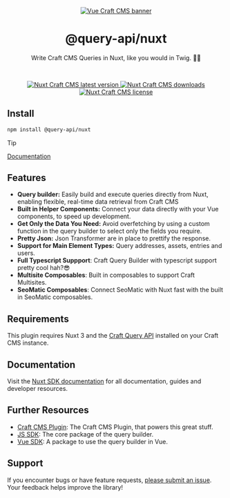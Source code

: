 <div align="center">
	<a href="https://www.npmjs.com/package/@query-api/nuxt"  align="center">
		<img src="https://online-images-sr.netlify.app/assets/nuxt-craft.png"  alt="Vue Craft CMS banner">
	</a>
	<h1 align="center">@query-api/nuxt</h1>
  <p align="center">
    Write Craft CMS Queries in Nuxt, like you would in Twig. 🚀🚀
  </p>
  <br />
</div>

<p align="center">
  <a href="https://www.npmjs.com/package/@query-api/nuxt">
    <img src="https://img.shields.io/npm/v/%40query-api%2Fnuxt?color=blue" alt="Nuxt Craft CMS latest version" />
  </a>
  <a href="https://www.npmjs.com/package/@query-api/nuxt" rel="nofollow">
    <img src="https://img.shields.io/npm/d18m/%40query-api%2Fnuxt?color=blue" alt="Nuxt Craft CMS downloads">
  </a>
  <a href="https://www.npmjs.com/package/@query-api/nuxt" rel="nofollow">
    <img src="https://img.shields.io/npm/l/%40query-api%2Fnuxt?color=blue" alt="Nuxt Craft CMS license">
  </a>
</p>

## Install

```bash
npm install @query-api/nuxt
```

> [!TIP]
>
> [Documentation](https://samuelreichor/libraries/nuxt-craftcms)

## Features

- **Query builder:** Easily build and execute queries directly from Nuxt, enabling flexible,
  real-time data retrieval from Craft CMS
- **Built in Helper Components:** Connect your data directly with your Vue components, to speed up
  development.
- **Get Only the Data You Need:** Avoid overfetching by using a custom function in the query builder
  to select only the fields you require.
- **Pretty Json:** Json Transformer are in place to prettify the response.
- **Support for Main Element Types:** Query addresses, assets, entries and users.
- **Full Typescript Suppport**: Craft Query Builder with typescript support pretty cool hah?😎
- **Multisite Composables**: Built in composables to support Craft Multisites.
- **SeoMatic Composables**: Connect SeoMatic with Nuxt fast with the built in SeoMatic composables.

## Requirements

This plugin requires Nuxt 3 and the
[Craft Query API](https://github.com/samuelreichor/craft-query-api) installed on your Craft CMS
instance.

## Documentation

Visit the [Nuxt SDK documentation](https://samuelreichor.at/libraries/nuxt-craftcms) for all
documentation, guides and developer resources.

## Further Resources

- [Craft CMS Plugin](https://samuelreichor.at/libraries/craft-query-api): The Craft CMS Plugin, that
  powers this great stuff.
- [JS SDK](https://samuelreichor.at/libraries/js-craftcms-api): The core package of the query
  builder.
- [Vue SDK](https://samuelreichor.at/libraries/vue-craftcms): A package to use the query builder in
  Vue.

## Support

If you encounter bugs or have feature requests, [please submit an issue](/../../issues/new). Your
feedback helps improve the library!
